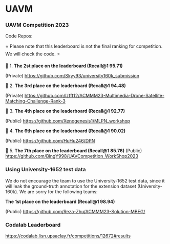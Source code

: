 # UAVM



### UAVM Competition 2023 

Code Repos: 


:star: Please note that this leaderboard is not the final ranking for competition. We will check the code.  :star:


:crown: 1. **The 2st place on the leaderboard (Recall@1 95.71)** 

(Private) https://github.com/Skyy93/university160k_submission 

:crown: 2. **The 3rd place on the leaderboard (Recall@1 94.48)**

(Private) https://github.com/lzfff12/ACMMM23-Multimedia-Drone-Satellite-Matching-Challenge-Rank-3 

:crown: 3. **The 4th place on the leaderboard (Recall@1 92.77)**

(Public) https://github.com/Xenogenesis1/MLPN_workshop 

:crown: 4. **The 6th place on the leaderboard (Recall@1 90.02)**

(Public) https://github.com/HuHu246/DPN

:crown: 5. **The 7th place on the leaderboard (Recall@1 85.76)**
(Public) https://github.com/BingY998/UAVCompetition_WorkShop2023


### Using University-1652 test data

We do not encourage the team to use the University-1652 test data, since it will leak the ground-truth annotation for the extension dataset (University-160k). 
We are sorry for the following teams:

**The 1st place on the leaderboard (Recall@1 98.94)** 

(Public) https://github.com/Reza-Zhu/ACMMM23-Solution-MBEG/ 


### Codalab Leaderboard

https://codalab.lisn.upsaclay.fr/competitions/12672#results
